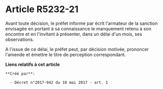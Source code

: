 # Article R5232-21

Avant toute décision, le préfet informe par écrit l'armateur de la sanction envisagée en portant à sa connaissance le
manquement retenu à son encontre et en l'invitant à présenter, dans un délai d'un mois, ses observations.

A l'issue de ce délai, le préfet peut, par décision motivée, prononcer l'amende et émettre le titre de perception
correspondant.

**Liens relatifs à cet article**

	**Créé par**:

	  - Décret n°2017-942 du 10 mai 2017 - art. 1
